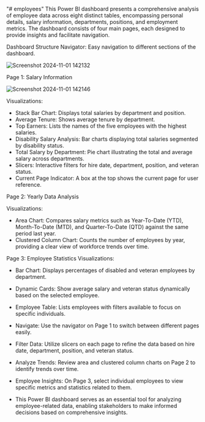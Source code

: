 "# employees" 
This Power BI dashboard presents a comprehensive analysis of employee data across eight distinct tables, encompassing personal details, salary information, departments, positions, and employment metrics. The dashboard consists of four main pages, each designed to provide insights and facilitate navigation.

Dashboard Structure
Navigator: Easy navigation to different sections of the dashboard.

![Screenshot 2024-11-01 142132](https://github.com/user-attachments/assets/3c28e515-b70a-4943-b8c7-157f06ba8a04)

Page 1: Salary Information

![Screenshot 2024-11-01 142146](https://github.com/user-attachments/assets/6d717fdb-63ca-4035-ba54-815a3521b153)


Visualizations:
- Stack Bar Chart: Displays total salaries by department and position.
- Average Tenure: Shows average tenure by department.
- Top Earners: Lists the names of the five employees with the highest salaries.
- Disability Salary Analysis: Bar charts displaying total salaries segmented by disability status.
- Total Salary by Department: Pie chart illustrating the total and average salary across departments.
- Slicers: Interactive filters for hire date, department, position, and veteran status.
- Current Page Indicator: A box at the top shows the current page for user reference.

Page 2: Yearly Data Analysis


Visualizations:
- Area Chart: Compares salary metrics such as Year-To-Date (YTD), Month-To-Date (MTD), and Quarter-To-Date (QTD) against the same period last year.
- Clustered Column Chart: Counts the number of employees by year, providing a clear view of workforce trends over time.


Page 3: Employee Statistics
Visualizations:
- Bar Chart: Displays percentages of disabled and veteran employees by department.
- Dynamic Cards: Show average salary and veteran status dynamically based on the selected employee.
- Employee Table: Lists employees with filters available to focus on specific individuals.
- Navigate: Use the navigator on Page 1 to switch between different pages easily.
- Filter Data: Utilize slicers on each page to refine the data based on hire date, department, position, and veteran status.
- Analyze Trends: Review area and clustered column charts on Page 2 to identify trends over time.
- Employee Insights: On Page 3, select individual employees to view specific metrics and statistics related to them.

- This Power BI dashboard serves as an essential tool for analyzing employee-related data, enabling stakeholders to make informed decisions based on comprehensive insights.
